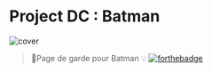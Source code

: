 # Project DC : Batman 
![cover](https://i.imgur.com/zC5vzh6.jpg)
>📄Page de garde pour Batman
💡 
[![forthebadge](https://forthebadge.com/images/badges/validated-html5.svg)](https://forthebadge.com/#/search)
